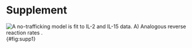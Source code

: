 # Supplement

![**A no-trafficking model is fit to IL-2 and IL-15 data.** A) Analogous reverse reaction rates . ](./Figures/figureS1.svg){#fig:supp1}

